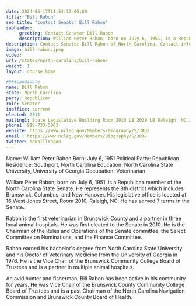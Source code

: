 ```yaml
---
date: 2024-05-17T11:54:12-05:00
title: "Bill Rabon"
seo_title: "contact Senator Bill Rabon"
subheader:
     greeting: Contact Senator Bill Rabon
     description: William Peter Rabon, born on July 6, 1951, is a Republican member of the North Carolina State Senate. He represents the 8th district which includes Brunswick, Columbus, and New Hanover.
description: Contact Senator Bill Rabon of North Carolina. Contact information for Bill Rabon includes email address, phone number, and mailing address.
image: bill-rabon.jpeg
video:
url: /states/north-carolina/bill-rabon/
weight: 1
layout: course_home

####candidate
name: Bill Rabon
state: North Carolina
party: Republican
role: Senator
inoffice: current
elected: 2011
mailing1: State Legislative Building Room 2010 LB 2020 LB Raleigh, NC 27603-2808
phone1: 919-733-5963
website: https://www.ncleg.gov/Members/Biography/S/303/
email : https://www.ncleg.gov/Members/Biography/S/303/
twitter: senbillrabon
---
```

Name: William Peter Rabon
Born: July 6, 1951
Political Party: Republican
Residence: Southport, North Carolina
Education: North Carolina State University, University of Georgia
Occupation: Veterinarian

William Peter Rabon, born on July 6, 1951, is a Republican member of the North Carolina State Senate. He represents the 8th district which includes Brunswick, Columbus, and New Hanover. His legislative office is located at 16 West Jones Street, Room 2010, Raleigh, NC. He has served 7 terms in the Senate.

Rabon is the first veterinarian in Brunswick County and a partner in three local animal hospitals. He was first elected to the Senate in 2010. He is the Chairman of the Rules and Operations of the Senate committee, the Select Committee on Nominations, and the Finance Committee.

Rabon earned his bachelor's degree from North Carolina State University and his Doctor of Veterinary Medicine from the University of Georgia in 1976. He is the Vice Chair of the Brunswick Community College Board of Trustees and is a partner in multiple animal hospitals.

An avid hunter and fisherman, Bill Rabon has been active in his community for years. He was Vice Chair of the Brunswick County Community College Board of Trustees and is a past Chairman of the North Carolina Navigation Commission and Brunswick County Board of Health.

